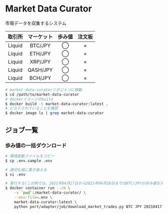 # Market Data Curator
市場データを収集するシステム

| 取引所 | マーケット | 歩み値 | 注文板 |
|:-----:|:--------:|:-----:|:-----:|
| Liquid | BTC/JPY | ◯     | ×     |
| Liquid | ETH/JPY | ◯     | ×     |
| Liquid | XRP/JPY | ◯     | ×     |
| Liquid | QASH/JPY | ◯    | ×     |
| Liquid | BCH/JPY | ◯     | ×     |

```bash
# market-data-curatorリポジトリに移動
$ cd /path/to/market-data-curator
# dockerイメージのbuild
$ docker build -t market-data-curator:latest .
# ビルドされていることを確認
$ docker image ls | grep market-data-curator
```

## ジョブ一覧

### 歩み値の一括ダウンロード
```bash
# 環境変数ファイルをコピー
$ cp .env.sample .env

# 適切な値に書き換える
$ vi .env

# 実行する(この例では、2021年04月17日から2021年04月18日までのBTC/JPYの歩み値をダウンロードします)
$ docker container run --rm \
    -v `pwd`:/market-data-curator/ \
    --env-file=.env \
    market-data-curator:latest \
    python port/adapter/job/download_market_trades.py BTC JPY 20210417 20210418
```
